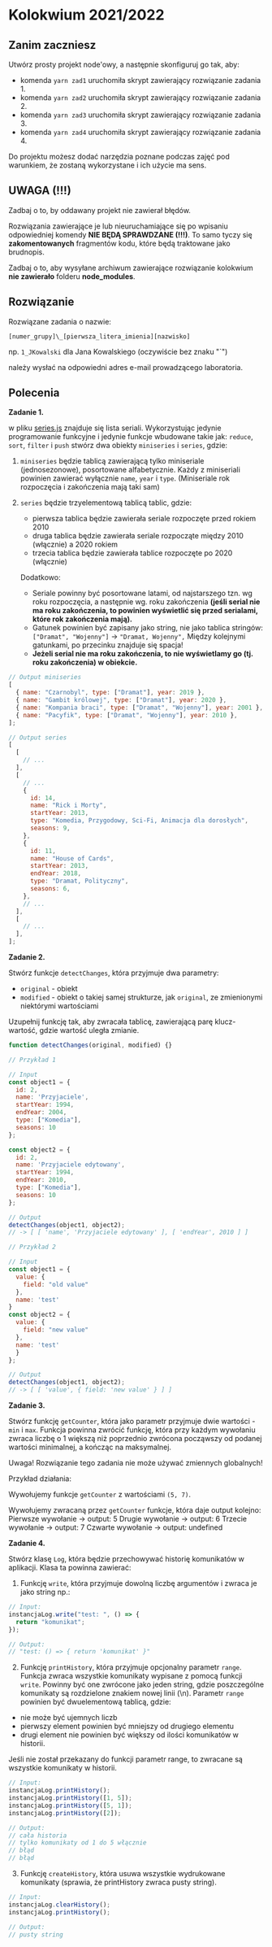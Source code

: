 # Kolokwium 2021/2022

## Zanim zaczniesz

Utwórz prosty projekt node'owy, a następnie skonfiguruj go tak, aby:

- komenda `yarn zad1` uruchomiła skrypt zawierający rozwiązanie zadania 1.
- komenda `yarn zad2` uruchomiła skrypt zawierający rozwiązanie zadania 2.
- komenda `yarn zad3` uruchomiła skrypt zawierający rozwiązanie zadania 3.
- komenda `yarn zad4` uruchomiła skrypt zawierający rozwiązanie zadania 4.

Do projektu możesz dodać narzędzia poznane podczas zajęć pod warunkiem, że zostaną wykorzystane i ich użycie ma sens.

## UWAGA (!!!)

Zadbaj o to, by oddawany projekt nie zawierał błędów.

Rozwiązania zawierające je lub nieuruchamiające się po wpisaniu odpowiedniej komendy **NIE BĘDĄ SPRAWDZANE (!!!)**. To samo tyczy się **zakomentowanych** fragmentów kodu, które będą traktowane jako brudnopis.

Zadbaj o to, aby wysyłane archiwum zawierające rozwiązanie kolokwium **nie zawierało** folderu **node_modules**.

## Rozwiązanie

Rozwiązane zadania o nazwie:

`[numer_grupy]\_[pierwsza_litera_imienia][nazwisko]`

np. `1_JKowalski` dla Jana Kowalskiego (oczywiście bez znaku "`")

należy wysłać na odpowiedni adres e-mail prowadzącego laboratoria.

## Polecenia

**Zadanie 1.**

w pliku [series.js](/series.js) znajduje się lista seriali. Wykorzystując jedynie programowanie funkcyjne i jedynie funkcje wbudowane takie jak: `reduce`, `sort`, `filter` i `push` stwórz dwa obiekty `miniseries` i `series`, gdzie:

1. `miniseries` będzie tablicą zawierającą tylko miniseriale (jednosezonowe), posortowane alfabetycznie. Każdy z miniseriali powinien zawierać wyłącznie `name`, `year` i `type`. (Miniseriale rok rozpoczęcia i zakończenia mają taki sam)

2. `series` będzie trzyelementową tablicą tablic, gdzie:

   - pierwsza tablica będzie zawierała seriale rozpoczęte przed rokiem 2010
   - druga tablica będzie zawierała seriale rozpocząte między 2010 (włącznie) a 2020 rokiem
   - trzecia tablica będzie zawierała tablice rozpoczęte po 2020 (włącznie)

   Dodatkowo:

   - Seriale powinny być posortowane latami, od najstarszego tzn. wg roku rozpoczęcia, a następnie wg. roku zakończenia **(jeśli serial nie ma roku zakończenia, to powinien wyświetlić się przed serialami, które rok zakończenia mają).**
   - Gatunek powinien być zapisany jako string, nie jako tablica stringów:
     `["Dramat", "Wojenny"]` -> `"Dramat, Wojenny",`
     Między kolejnymi gatunkami, po przecinku znajduje się spacja!
   - **Jeżeli serial nie ma roku zakończenia, to nie wyświetlamy go (tj. roku zakończenia) w obiekcie.**

```js
// Output miniseries
[
  { name: "Czarnobyl", type: ["Dramat"], year: 2019 },
  { name: "Gambit królowej", type: ["Dramat"], year: 2020 },
  { name: "Kompania braci", type: ["Dramat", "Wojenny"], year: 2001 },
  { name: "Pacyfik", type: ["Dramat", "Wojenny"], year: 2010 },
];

// Output series
[
  [
    // ...
  ],
  [
    // ...
    {
      id: 14,
      name: "Rick i Morty",
      startYear: 2013,
      type: "Komedia, Przygodowy, Sci-Fi, Animacja dla dorosłych",
      seasons: 9,
    },
    {
      id: 11,
      name: "House of Cards",
      startYear: 2013,
      endYear: 2018,
      type: "Dramat, Polityczny",
      seasons: 6,
    },
    // ...
  ],
  [
    // ...
  ],
];
```

**Zadanie 2.**

Stwórz funkcje `detectChanges`, która przyjmuje dwa parametry:

- `original` - obiekt
- `modified` - obiekt o takiej samej strukturze, jak `original`, ze zmienionymi niektórymi wartościami

Uzupełnij funkcję tak, aby zwracała tablicę, zawierającą parę klucz-wartość, gdzie wartość uległa zmianie.

```js
function detectChanges(original, modified) {}

// Przykład 1

// Input
const object1 = {
  id: 2,
  name: 'Przyjaciele',
  startYear: 1994,
  endYear: 2004,
  type: ["Komedia"],
  seasons: 10
};

const object2 = {
  id: 2,
  name: 'Przyjaciele edytowany',
  startYear: 1994,
  endYear: 2010,
  type: ["Komedia"],
  seasons: 10
};

// Output
detectChanges(object1, object2);
// -> [ [ 'name', 'Przyjaciele edytowany' ], [ 'endYear', 2010 ] ]

// Przykład 2

// Input
const object1 = {
  value: {
    field: "old value"
  },
  name: 'test'
}
const object2 = {
  value: {
    field: "new value"
  },
  name: 'test'
  }
};

// Output
detectChanges(object1, object2);
// -> [ [ 'value', { field: 'new value' } ] ]
```

**Zadanie 3.**

Stwórz funkcję `getCounter`, która jako parametr przyjmuje dwie wartości - `min` i `max`. Funkcja powinna zwrócić funkcję, która przy każdym wywołaniu zwraca liczbę o 1 większą niż poprzednio zwrócona począwszy od podanej wartości minimalnej, a kończąc na maksymalnej.

Uwaga! Rozwiązanie tego zadania nie może używać zmiennych globalnych!

Przykład działania:

Wywołujemy funkcje `getCounter` z wartościami `(5, 7)`.

Wywołujemy zwracaną przez `getCounter` funkcje, która daje output kolejno:
Pierwsze wywołanie -> output: 5
Drugie wywołanie -> output: 6
Trzecie wywołanie -> output: 7
Czwarte wywołanie -> output: undefined

**Zadanie 4.**

Stwórz klasę `Log`, która będzie przechowywać historię komunikatów w aplikacji. Klasa ta powinna zawierać:

1. Funkcję `write`, która przyjmuje dowolną liczbę argumentów i zwraca je jako string np.:

```js
// Input:
instancjaLog.write("test: ", () => {
  return "komunikat";
});

// Output:
// "test: () => { return 'komunikat' }"
```

2. Funkcję `printHistory`, która przyjmuje opcjonalny parametr `range`. Funkcja zwraca wszystkie komunikaty wypisane z pomocą funkcji `write`. Powinny być one zwrócone jako jeden string, gdzie poszczególne komunikaty są rozdzielone znakiem nowej linii (\n). Parametr `range` powinien być dwuelementową tablicą, gdzie:

- nie może być ujemnych liczb
- pierwszy element powinien być mniejszy od drugiego elementu
- drugi element nie powinien być większy od ilości komunikatów w historii.

Jeśli nie został przekazany do funkcji parametr range, to zwracane są wszystkie komunikaty w historii.

```js
// Input:
instancjaLog.printHistory();
instancjaLog.printHistory([1, 5]);
instancjaLog.printHistory([5, 1]);
instancjaLog.printHistory([2]);

// Output:
// cała historia
// tylko komunikaty od 1 do 5 włącznie
// błąd
// błąd
```

3. Funkcję `createHistory`, która usuwa wszystkie wydrukowane komunikaty (sprawia, że printHistory zwraca pusty string).

```js
// Input:
instancjaLog.clearHistory();
instancjaLog.printHistory();

// Output:
// pusty string
```

